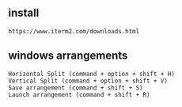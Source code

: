 ## install
```
https://www.iterm2.com/downloads.html
```

## windows arrangements
```
Horizontal Split (command + option + shift + H)
Vertical Split (command + option + shift + V)
Save arrangement (command + shift + S)
Launch arrangement (command + shift + R)
```